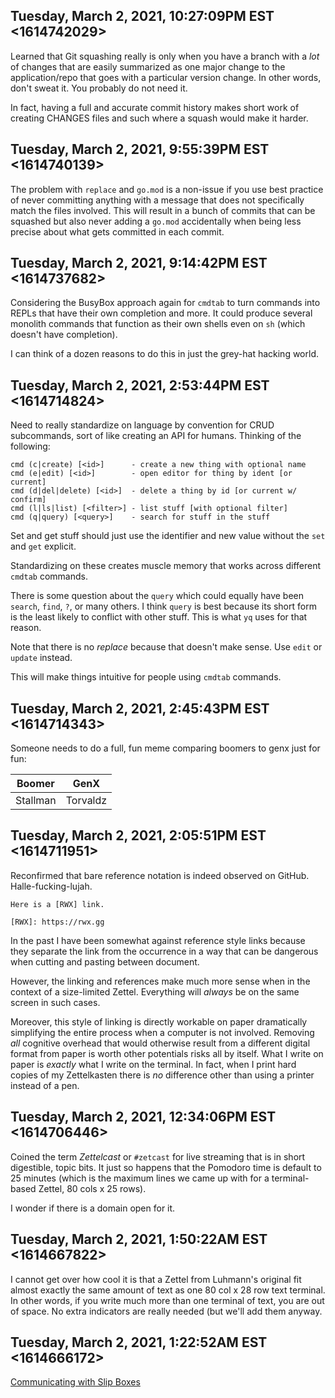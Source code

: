 ## Tuesday, March 2, 2021, 10:27:09PM EST <1614742029>

Learned that Git squashing really is only when you have a branch with a
*lot* of changes that are easily summarized as one major change to the
application/repo that goes with a particular version change. In other
words, don't sweat it. You probably do not need it. 

In fact, having a full and accurate commit history makes short work of
creating CHANGES files and such where a squash would make it harder.

## Tuesday, March 2, 2021, 9:55:39PM EST <1614740139>

The problem with `replace` and `go.mod` is a non-issue if you use best
practice of never committing anything with a message that does not
specifically match the files involved. This will result in a bunch of
commits that can be squashed but also never adding a `go.mod`
accidentally when being less precise about what gets committed in each
commit.

## Tuesday, March 2, 2021, 9:14:42PM EST <1614737682>

Considering the BusyBox approach again for `cmdtab` to turn commands
into REPLs that have their own completion and more. It could produce
several monolith commands that function as their own shells even on `sh`
(which doesn't have completion).

I can think of a dozen reasons to do this in just the grey-hat hacking
world.

## Tuesday, March 2, 2021, 2:53:44PM EST <1614714824>

Need to really standardize on language by convention for CRUD
subcommands, sort of like creating an API for humans. Thinking of the
following:

```
cmd (c|create) [<id>]      - create a new thing with optional name
cmd (e|edit) [<id>]        - open editor for thing by ident [or current]
cmd (d|del|delete) [<id>]  - delete a thing by id [or current w/ confirm]
cmd (l|ls|list) [<filter>] - list stuff [with optional filter]
cmd (q|query) [<query>]    - search for stuff in the stuff
```

Set and get stuff should just use the identifier and new value without
the `set` and `get` explicit.

Standardizing on these creates muscle memory that works across
different `cmdtab` commands.

There is some question about the `query` which could equally have been
`search`, `find`, `?`, or many others. I think `query` is best because
its short form is the least likely to conflict with other stuff. This is
what `yq` uses for that reason.

Note that there is no *replace* because that doesn't make sense. Use
`edit` or `update` instead.

This will make things intuitive for people using `cmdtab` commands.

## Tuesday, March 2, 2021, 2:45:43PM EST <1614714343>

Someone needs to do a full, fun meme comparing boomers to genx just for
fun:

Boomer|GenX
|:-:|:-:|
Stallman|Torvaldz

## Tuesday, March 2, 2021, 2:05:51PM EST <1614711951>

Reconfirmed that bare reference notation is indeed observed on GitHub.
Halle-fucking-lujah.

```
Here is a [RWX] link.

[RWX]: https://rwx.gg
```

In the past I have been somewhat against reference style links because
they separate the link from the occurrence in a way that can be
dangerous when cutting and pasting between document. 

However, the linking and references make much more sense when in the
context of a size-limited Zettel. Everything will *always* be on the
same screen in such cases. 

Moreover, this style of linking is directly workable on paper
dramatically simplifying the entire process when a computer is not
involved. Removing *all* cognitive overhead that would otherwise result
from a different digital format from paper is worth other potentials
risks all by itself. What I write on paper is *exactly* what I write on
the terminal. In fact, when I print hard copies of my Zettelkasten there
is *no* difference other than using a printer instead of a pen.

## Tuesday, March 2, 2021, 12:34:06PM EST <1614706446>

Coined the term *Zettelcast* or `#zetcast` for live streaming that is in
short digestible, topic bits. It just so happens that the Pomodoro time
is default to 25 minutes (which is the maximum lines we came up with for
a terminal-based Zettel, 80 cols x 25 rows).

I wonder if there is a domain open for it.

## Tuesday, March 2, 2021, 1:50:22AM EST <1614667822>

I cannot get over how cool it is that a Zettel from Luhmann's original
fit almost exactly the same amount of text as one 80 col x 28 row
text terminal. In other words, if you write much more than one terminal of
text, you are out of space. No extra indicators are really needed (but
we'll add them anyway.

## Tuesday, March 2, 2021, 1:22:52AM EST <1614666172>

[Communicating with Slip Boxes](http://luhmann.surge.sh/communicating-with-slip-boxes)

















